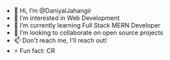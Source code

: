 - 👋 Hi, I’m @DaniyalJahangir
- 👀 I’m interested in Web Development
- 🌱 I’m currently learning Full Stack MERN Developer
- 💞️ I’m looking to collaborate on open source projects
- 📫 Don't reach me, I'll reach out! 
- ⚡ Fun fact: CR

<!---
DaniyalJahangir/DaniyalJahangir is a ✨ special ✨ repository because its `README.md` (this file) appears on your GitHub profile.
You can click the Preview link to take a look at your changes.
--->
